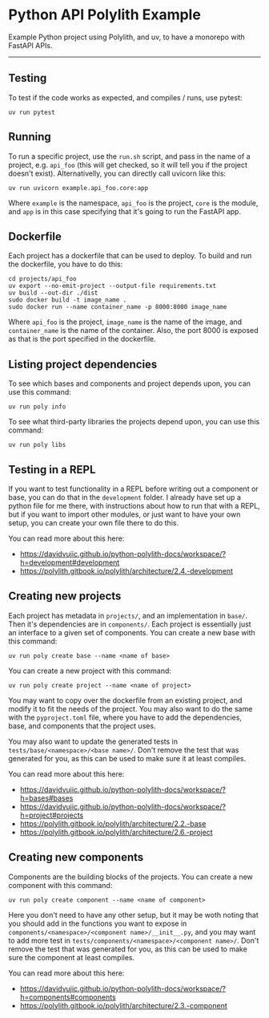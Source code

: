 # Python API Polylith Example

Example Python project using Polylith, and uv, to have a monorepo with FastAPI APIs.

---

## Testing
To test if the code works as expected, and compiles / runs, use pytest:
```
uv run pytest
```


## Running
To run a specific project, use the `run.sh` script, and pass in the name of a project, e.g. `api_foo` (this will get checked, so it will tell you if the project doesn't exist).
Alternativelly, you can directly call uvicorn like this:
```
uv run uvicorn example.api_foo.core:app
```
Where `example` is the namespace, `api_foo` is the project, `core` is the module, and `app` is in this case specifying that it's going to run the FastAPI app.


## Dockerfile
Each project has a dockerfile that can be used to deploy.  To build and run the dockerfile, you have to do this:
```
cd projects/api_foo
uv export --no-emit-project --output-file requirements.txt
uv build --out-dir ./dist
sudo docker build -t image_name .
sudo docker run --name container_name -p 8000:8000 image_name
```
Where `api_foo` is the project, `image_name` is the name of the image, and `container_name` is the name of the container.
Also, the port 8000 is exposed as that is the port specified in the dockerfile.


## Listing project dependencies
To see which bases and components and project depends upon, you can use this command:
```
uv run poly info
```
To see what third-party libraries the projects depend upon, you can use this command:
```
uv run poly libs
```


## Testing in a REPL
If you want to test functionality in a REPL before writing out a component or base, you can do that in the `development` folder.
I already have set up a python file for me there, with instructions about how to run that with a REPL, but if you want to import other modules,
or just want to have your own setup, you can create your own file there to do this.

You can read more about this here:
- https://davidvujic.github.io/python-polylith-docs/workspace/?h=development#development
- https://polylith.gitbook.io/polylith/architecture/2.4.-development


## Creating new projects
Each project has metadata in `projects/`, and an implementation in `base/`.  Then it's dependencies are in `components/`.  Each project is essentially just an interface to a given set of components.
You can create a new base with this command:
```
uv run poly create base --name <name of base>
```
You can create a new project with this command:
```
uv run poly create project --name <name of project>
```
You may want to copy over the dockerfile from an existing project, and modify it to fit the needs of the project.
You may also want to do the same with the `pyproject.toml` file, where you have to add the dependencies, base, and components that the project uses.

You may also want to update the generated tests in `tests/base/<namespace>/<base name>/`.  Don't remove the test that was generated for you, as this can be used to make sure it at least compiles.

You can read more about this here:
- https://davidvujic.github.io/python-polylith-docs/workspace/?h=bases#bases
- https://davidvujic.github.io/python-polylith-docs/workspace/?h=project#projects
- https://polylith.gitbook.io/polylith/architecture/2.2.-base
- https://polylith.gitbook.io/polylith/architecture/2.6.-project


## Creating new components
Components are the building blocks of the projects.
You can create a new component with this command:
```
uv run poly create component --name <name of component>
```
Here you don't need to have any other setup, but it may be woth noting that you should add in the functions you want to expose in `components/<namespace>/<component name>/__init__.py`,
and you may want to add more test in `tests/components/<namespace>/<component name>/`.  Don't remove the test that was generated for you, as this can be used to make sure the component
at least compiles.

You can read more about this here:
- https://davidvujic.github.io/python-polylith-docs/workspace/?h=components#components
- https://polylith.gitbook.io/polylith/architecture/2.3.-component

